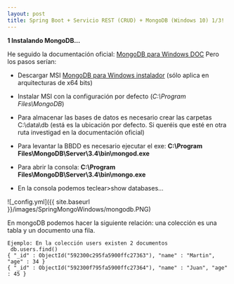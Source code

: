 ```yaml
---
layout: post
title: Spring Boot + Servicio REST (CRUD) + MongoDB (Windows 10) 1/3!
---
```


**1 Instalando MongoDB...**

He seguido la documentación oficial: [MongoDB para Windows DOC](https://docs.mongodb.com/manual/tutorial/install-mongodb-on-windows/)
Pero los pasos serían:

- Descargar MSI [MongoDB para Windows instalador](https://www.mongodb.com/download-center#community) (sólo aplica en arquitecturas de x64 bits)

- Instalar MSI con la configuración por defecto (*C:\Program Files\MongoDB*)

- Para almacenar las bases de datos es necesario crear las carpetas C:\data\db (está es la ubicación por defecto. Si queréis que esté en otra ruta investigad en la documentación oficial)

- Para levantar la BBDD es necesario ejecutar el exe: **C:\Program Files\MongoDB\Server\3.4\bin\mongod.exe**

- Para abrir la consola: **C:\Program Files\MongoDB\Server\3.4\bin\mongo.exe**

- En la consola podemos teclear>show databases...

![_config.yml]({{ site.baseurl }}/images/SpringMongoWindows/mongodb.PNG)

En mongoDB podemos hacer la siguiente relación: una colección es una tabla y un documento una fila.


~~~
Ejemplo: En la colección users existen 2 documentos
 db.users.find()
{ "_id" : ObjectId("592300c295fa5900ffc27363"), "name" : "Martin", "age" : 34 }
{ "_id" : ObjectId("592300f795fa5900ffc27364"), "name" : "Juan", "age" : 45 }
~~~